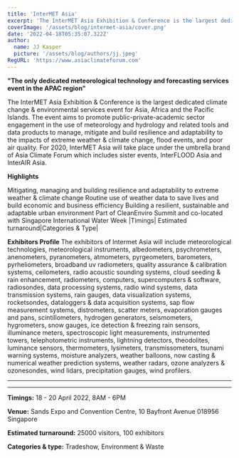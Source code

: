 ```yaml
---
title: 'InterMET Asia'
excerpt: 'The InterMET Asia Exhibition & Conference is the largest dedicated climate change & environmental services event for Asia, Africa and the Pacific Islands. The event aims to promote public-private-academic sector engagement in the use of meteorology and hydrology and related tools and data products to manage, mitigate and build resilience and adaptability to the impacts of extreme weather & climate change, flood events, and poor air quality. For 2020, InterMET Asia will take place under the umbrella brand of Asia Climate Forum which includes sister events, InterFLOOD Asia and InterAIR Asia.'
coverImage: '/assets/blog/intermet-asia/cover.png'
date: '2022-04-18T05:35:07.322Z'
author:
  name: JJ Kasper
  picture: '/assets/blog/authors/jj.jpeg'
RegURL: 'https://www.asiaclimateforum.com'
---
```


**"The only dedicated meteorological technology and forecasting services event in the APAC region"**

The InterMET Asia Exhibition & Conference is the largest dedicated climate change & environmental services event for Asia, Africa and the Pacific Islands. The event aims to promote public-private-academic sector engagement in the use of meteorology and hydrology and related tools and data products to manage, mitigate and build resilience and adaptability to the impacts of extreme weather & climate change, flood events, and poor air quality. For 2020, InterMET Asia will take place under the umbrella brand of Asia Climate Forum which includes sister events, InterFLOOD Asia and InterAIR Asia.

**Highlights**

Mitigating, managing and building resilience and adaptability to extreme weather & climate change
Routine use of weather data to save lives and build economic and business efficiency
Building a resilient, sustainable and adaptable urban environment
Part of CleanEnviro Summit and co-located with Singapore International Water Week
|Timings| Estimated turnaround|Categories & Type|

**Exhibitors Profile**
The exhibitors of Intermet Asia will include meteorological technologies, meteorological instruments, albedometers, psychrometers, anenometers, pyranometers, atmometers, pyrgeometers, barometers, pyrheliometers, broadband uv radiometers, quality assurance & calibration systems, ceilometers, radio acoustic sounding systems, cloud seeding & rain enhancement, radiometers, computers, supercomputers & software, radiosondes, data processing systems, radio wind systems, data transmission systems, rain gauges, data visualization systems, rocketsondes, dataloggers & data acquisition systems, sap flow measurement systems, distrometers, scatter meters, evaporation gauges and pans, scintillometers, hydrogen generators, seismometers, hygrometers, snow gauges, ice detection & freezing rain sensors, illuminance meters, spectroscopic light measurements, instrumented towers, telephotometric instruments, lightning detectors, theodolites, luminance sensors, thermometers, lysimeters, transmissometers, tsunami warning systems, moisture analyzers, weather balloons, now casting & numerical weather prediction systems, weather radars, ozone analyzers & ozonesondes, wind lidars, precipitation gauges, wind profilers.

---

---

**Timings:**
18 - 20 April 2022, 8AM - 6PM

**Venue:**
Sands Expo and Convention Centre, 10 Bayfront Avenue 018956 Singapore

**Estimated turnaround:**
25000 visitors, 100 exhibitors

**Categories & type:**
Tradeshow, Environment & Waste
